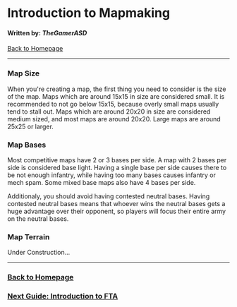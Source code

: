 # Introduction to Mapmaking
#### Written by: *TheGamerASD*
[Back to Homepage](https://thegamerasd.github.io/AWBW-Mapmaking-Guide)

___

### Map Size
When you're creating a map, the first thing you need to consider is the size of the map.
Maps which are around 15x15 in size are considered small. It is recommended to not go below 15x15, because overly small maps usually tend to stall out. Maps which are around 20x20 in size are considered medium sized, and most maps are around 20x20. Large maps are around 25x25 or larger.

### Map Bases
Most competitive maps have 2 or 3 bases per side. A map with 2 bases per side is considered base light. Having a single base per side causes there to be not enough infantry, while having too many bases causes infantry or mech spam. Some mixed base maps also have 4 bases per side.

Additionaly, you should avoid having contested neutral bases. Having contested neutral bases means that whoever wins the neutral bases gets a huge advantage over their opponent, so players will focus their entire army on the neutral bases.

### Map Terrain
Under Construction...


___

### [Back to Homepage](https://thegamerasd.github.io/AWBW-Mapmaking-Guide)<br>
### [Next Guide: Introduction to FTA](beginner/introduction_to_fta.md)